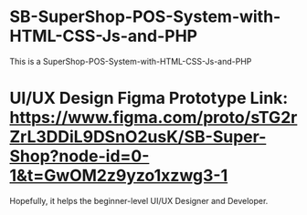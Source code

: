 # SB-SuperShop-POS-System-with-HTML-CSS-Js-and-PHP
This is a SuperShop-POS-System-with-HTML-CSS-Js-and-PHP

# UI/UX Design Figma Prototype Link: https://www.figma.com/proto/sTG2rZrL3DDiL9DSnO2usK/SB-Super-Shop?node-id=0-1&t=GwOM2z9yzo1xzwg3-1

Hopefully,  it helps the beginner-level UI/UX Designer and Developer.
